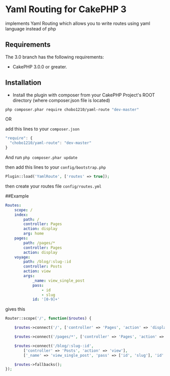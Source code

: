 Yaml Routing for __CakePHP 3__
====

implements Yaml Routing which allows you to write routes using yaml language instead of php

## Requirements

The 3.0 branch has the following requirements:

* CakePHP 3.0.0 or greater.

## Installation

* Install the plugin with composer from your CakePHP Project's ROOT directory (where composer.json file is located)
```sh
php composer.phar require chobo1210/yaml-route "dev-master"
```

OR

add this lines to your `composer.json`

```javascript
"require": {
  "chobo1210/yaml-route": "dev-master"
}
```

And run `php composer.phar update`


then add this lines to your `config/bootstrap.php`

```php
Plugin::load('YamlRoute', ['routes' => true]);
```

then create your routes file `config/routes.yml`

##Example 

```yaml
Routes:
    scope: /
    index:
        path: /
        controller: Pages
        action: display
        arg: home
    pages:
        path: /pages/*
        controller: Pages
        action: display
    voyage:
        path: /blog/:slug-:id
        controller: Posts
        action: view
        args:
            _name: view_single_post
            pass:
                - id
                - slug
            id: '[0-9]+'
```

gives this 

```php
Router::scope('/', function($routes) {

	$routes->connect('/', ['controller' => 'Pages', 'action' => 'display', 'home']);

	$routes->connect('/pages/*', ['controller' => 'Pages', 'action' => 'display']);

	$routes->connect('/blog/:slug-:id', 
	    ['controller' => 'Posts', 'action' => 'view'],
	    ['_name' => 'view_single_post', 'pass' => ['id', 'slug'], 'id' => '[0-9]+']);

	$routes->fallbacks();
});
```
